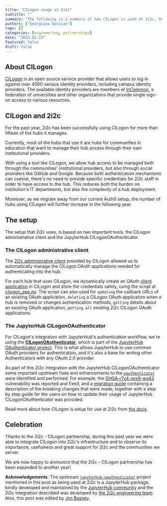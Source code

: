 ```yaml
---
title: "CILogon usage at 2i2c"
subtitle: ""
summary: "The following is a summary of how CILogon is used at 2i2c, how the integration works and a celebration of the partnership."
authors: ["Georgiana Dolocan"]
tags: []
categories: [engineering, partnerships]
date: "2023-02-23"
featured: false
draft: false
---
```


## About CILogon

[CILogon](https://www.cilogon.org) is an open source service provider that allows users to log in against over 4000 various identity providers, including campus identity providers. The available identity providers are members of [InCommon](https://incommon.org/federation/), a federation of universities and other organizations that provide single sign-on access to various resources.

## CILogon and 2i2c

For the past year, 2i2c has been successfully using CILogon for more than fifteen of the hubs it manages.

Currently, most of the hubs that use it are hubs for communities in education that want to manage their hub access through their own institutional providers.

With using a tool like CILogon, we allow hub access to be managed both through the communities' institutional providers, but also through social providers like GitHub and Google. Because both authentication mechanisms can coexist, there's no need to provide specific credentials for 2i2c staff in order to have access to the hub. This reduces both the burden on institution's IT departments, but also the complexity of a hub deployment.

Moreover, as we migrate away from our current Auth0 setup, the number of hubs using CILogon will further increase in the following year.

## The setup

The setup that 2i2c uses, is based on two important tools, the CILogon administrative client and the JupyterHub CILogonOAuthenticator.

### The CILogon administrative client

The [2i2c administrative client](https://cilogon.github.io/oa4mp/server/manuals/dynamic-client-registration.html) provided by CILogon allowed us to automatically manage the CILogon OAuth applications needed for authenticating into the hub.

For each hub that uses CILogon, we dynamically create an OAuth [client application](https://cilogon.github.io/oa4mp/server/manuals/dynamic-client-registration.html) in CILogon and store the credentials safely, using the script at [cilogon_app.py](https://github.com/2i2c-org/infrastructure/blob/3312f373f0aa59fbc98dc1c8161aa9623b68726b/deployer/cilogon_app.py). The script can also used for `updating` the callback URLs of an existing OAuth application, `deleting` a CILogon OAuth application when a hub is removed or changes authentication methods, `getting` details about an existing OAuth application, `getting all` existing 2i2c CILogon OAuth applications.

### The JupyterHub CILogonOAuthenticator

For CILogon's integration with JupyterHub's authentication workflow, we're using the [**CILogonOAuthenticator**](https://github.com/jupyterhub/oauthenticator/blob/main/oauthenticator/cilogon.py), which is part of the [JupyterHub OAuthenticator project](https://oauthenticator.readthedocs.io/en/latest/). This is what allows JupyterHub to use common OAuth providers for authentication, and it's also a base for writing other Authenticators with any OAuth 2.0 provider.

As part of this 2i2c integration with the JupyterHub CILogonOAuthenticator some important upstream fixes and enhancements to the [`oauthenticator`](https://github.com/jupyterhub/oauthenticator) were identified and performed. For example, the [GHSA-r7v4-jwx9-wx43](https://github.com/jupyterhub/oauthenticator/security/advisories/GHSA-r7v4-jwx9-wx43) vulnerability was reported and fixed, and a [migration guide](https://oauthenticator.readthedocs.io/en/latest/how-to/migrations/upgrade-to-15.html) containing a description of the breaking changes that were made, together with a step by step guide for the users on how to update their usage of JupyterHub CILogonOAuthenticator was provided.

Read more about how CILogon is setup for use at 2i2c from [the docs](https://infrastructure.2i2c.org/en/latest/hub-deployment-guide/configure-auth/cilogon.html). 


## Celebration

Thanks to the 2i2c - CILogon partnership, during this past year we were able to integrate CILogon into 2i2c's infrastructure and to observe its importance, usefulness and great support for 2i2c and the communities we server.

We are now happy to announce that the 2i2c - CILogon partnership has been expanded to another year!

**Acknowledgements**: The upstream [`jupyterhub-oauthenticator`](https://oauthenticator.readthedocs.io/en/latest) project mentioned in this post as being used at 2i2c is a JupyterHub package, kindly developed and maintained by the [JupyterHub community](https://discourse.jupyter.org/c/jupyterhub/) and the 2i2c integration described was developed by [the 2i2c engineering team](/organization/team.md). Also, this post was edited by [Jim Basney](https://jbasney.net/).
